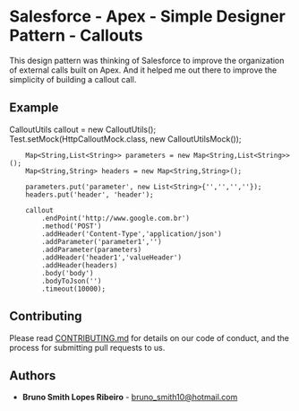 # Salesforce - Apex - Simple Designer Pattern - Callouts

This design pattern was thinking of Salesforce to improve the organization of external calls built on Apex. And it helped me out there to improve the simplicity of building a callout call.

## Example

CalloutUtils callout = new CalloutUtils();
        Test.setMock(HttpCalloutMock.class, new CalloutUtilsMock());
		
		Map<String,List<String>> parameters = new Map<String,List<String>>();
        Map<String,String> headers = new Map<String,String>();
        
        parameters.put('parameter', new List<String>{'','','',''});                
        headers.put('header', 'header');
        
        callout
            .endPoint('http://www.google.com.br')        	      
            .method('POST')            
            .addHeader('Content-Type','application/json')
            .addParameter('parameter1','')
            .addParameter(parameters)
            .addHeader('header1','valueHeader')
            .addHeader(headers)
            .body('body')
            .bodyToJson('')
            .timeout(10000);

## Contributing

Please read [CONTRIBUTING.md](https://gist.github.com/PurpleBooth/b24679402957c63ec426) for details on our code of conduct, and the process for submitting pull requests to us.

## Authors

* **Bruno Smith Lopes Ribeiro** - bruno_smith10@hotmail.com

